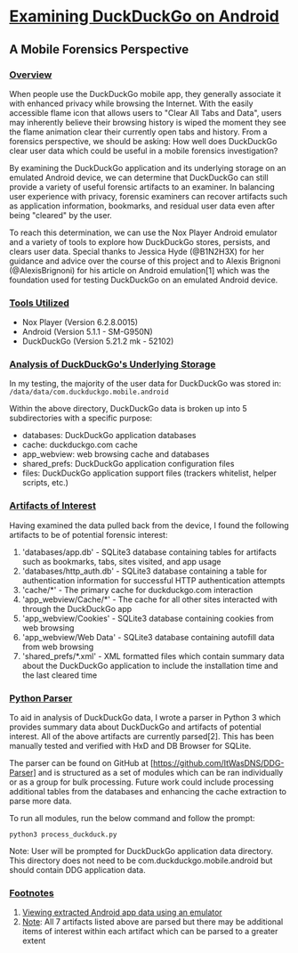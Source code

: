 # <u>Examining DuckDuckGo on Android</u>
## A Mobile Forensics Perspective

### <u>Overview</u>
When people use the DuckDuckGo mobile app, they generally associate it with enhanced privacy while browsing the Internet.
With the easily accessible flame icon that allows users to "Clear All Tabs and Data", users may inherently believe their
browsing history is wiped the moment they see the flame animation clear their currently open tabs and history. From a
forensics perspective, we should be asking: How well does DuckDuckGo clear user data which could be useful in a mobile
forensics investigation?

By examining the DuckDuckGo application and its underlying storage on an emulated Android device, we can determine that
DuckDuckGo can still provide a variety of useful forensic artifacts to an examiner. In balancing user experience with
privacy, forensic examiners can recover artifacts such as application information, bookmarks, and residual user data even
after being "cleared" by the user.

To reach this determination, we can use the Nox Player Android emulator and a variety of tools to explore how
DuckDuckGo stores, persists, and clears user data. Special thanks to Jessica Hyde (@B1N2H3X) for her guidance and
advice over the course of this project and to Alexis Brignoni (@AlexisBrignoni) for his article on Android emulation[1]
which was the foundation used for testing DuckDuckGo on an emulated Android device.

### <u>Tools Utilized</u>
 - Nox Player (Version 6.2.8.0015)
 - Android (Version 5.1.1 - SM-G950N)
 - DuckDuckGo (Version 5.21.2 mk - 52102)

### <u>Analysis of DuckDuckGo's Underlying Storage</u>
In my testing, the majority of the user data for DuckDuckGo was stored in: `/data/data/com.duckduckgo.mobile.android`

Within the above directory, DuckDuckGo data is broken up into 5 subdirectories with a specific purpose:
 - databases: DuckDuckGo application databases
 - cache: duckduckgo.com cache
 - app_webview: web browsing cache and databases
 - shared_prefs: DuckDuckGo application configuration files
 - files: DuckDuckGo application support files (trackers whitelist, helper scripts, etc.)

### <u>Artifacts of Interest</u>
Having examined the data pulled back from the device, I found the following artifacts to be of potential forensic interest:
1. 'databases/app.db' - SQLite3 database containing tables for artifacts such as bookmarks, tabs, sites visited, and app
usage
2. 'databases/http_auth.db' - SQLite3 database containing a table for authentication information for successful HTTP
authentication attempts
3. 'cache/*' - The primary cache for duckduckgo.com interaction
4. 'app_webview/Cache/*' - The cache for all other sites interacted with through the DuckDuckGo app
5. 'app_webview/Cookies' - SQLite3 database containing cookies from web browsing
6. 'app_webview/Web Data' - SQLite3 database containing autofill data from web browsing
7. 'shared_prefs/*.xml' - XML formatted files which contain summary data about the DuckDuckGo application to include the
installation time and the last cleared time

### <u>Python Parser</u>
To aid in analysis of DuckDuckGo data, I wrote a parser in Python 3 which provides summary data about DuckDuckGo and
artifacts of potential interest. All of the above artifacts are currently parsed[2]. This has been manually tested and
verified with HxD and DB Browser for SQLite. 

The parser can be found on GitHub at [https://github.com/ItWasDNS/DDG-Parser] and is structured as a set of modules
which can be ran individually or as a group for bulk processing. Future work could include processing additional tables
from the databases and enhancing the cache extraction to parse more data.

To run all modules, run the below command and follow the prompt:
```
python3 process_duckduck.py
```

Note: User will be prompted for DuckDuckGo application data directory. This directory does not need to be
com.duckduckgo.mobile.android but should contain DDG application data.

### <u>Footnotes</u>
1. [Viewing extracted Android app data using an emulator](
https://abrignoni.blogspot.com/2017/08/viewing-extracted-android-app-data.html)
2. <u>Note</u>: All 7 artifacts listed above are parsed but there may be additional items of interest within each artifact which can be parsed to a greater extent
